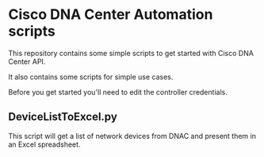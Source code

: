 # Cisco DNA Center Automation scripts

This repository contains some simple scripts to get started with Cisco DNA Center API.

It also contains some scripts for simple use cases.

Before you get started you'll need to edit the controller credentials.

## DeviceListToExcel.py

This script will get a list of network devices from DNAC and present them in an Excel spreadsheet.
